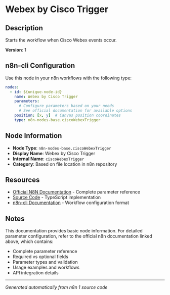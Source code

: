 # Webex by Cisco Trigger

## Description

Starts the workflow when Cisco Webex events occur.

**Version**: 1

## n8n-cli Configuration

Use this node in your n8n workflows with the following type:

```yaml
nodes:
  - id: ${unique-node-id}
    name: Webex by Cisco Trigger
    parameters:
      # Configure parameters based on your needs
      # See official documentation for available options
    position: [x, y]  # Canvas position coordinates
    type: n8n-nodes-base.ciscoWebexTrigger
```

## Node Information

- **Node Type**: `n8n-nodes-base.ciscoWebexTrigger`
- **Display Name**: Webex by Cisco Trigger
- **Internal Name**: `ciscoWebexTrigger`
- **Category**: Based on file location in n8n repository

## Resources

- [Official N8N Documentation](https://docs.n8n.io/integrations/builtin/app-nodes/n8n-nodes-base.ciscowebextrigger/) - Complete parameter reference
- [Source Code](https://github.com/n8n-io/n8n/blob/master/packages/nodes-base/nodes/Cisco/Webex/CiscoWebexTrigger.node.ts) - TypeScript implementation
- [n8n-cli Documentation](https://github.com/edenreich/n8n-cli) - Workflow configuration format

## Notes

This documentation provides basic node information. For detailed parameter configuration, 
refer to the official n8n documentation linked above, which contains:

- Complete parameter reference
- Required vs optional fields
- Parameter types and validation
- Usage examples and workflows
- API integration details

---
*Generated automatically from n8n 1 source code*
